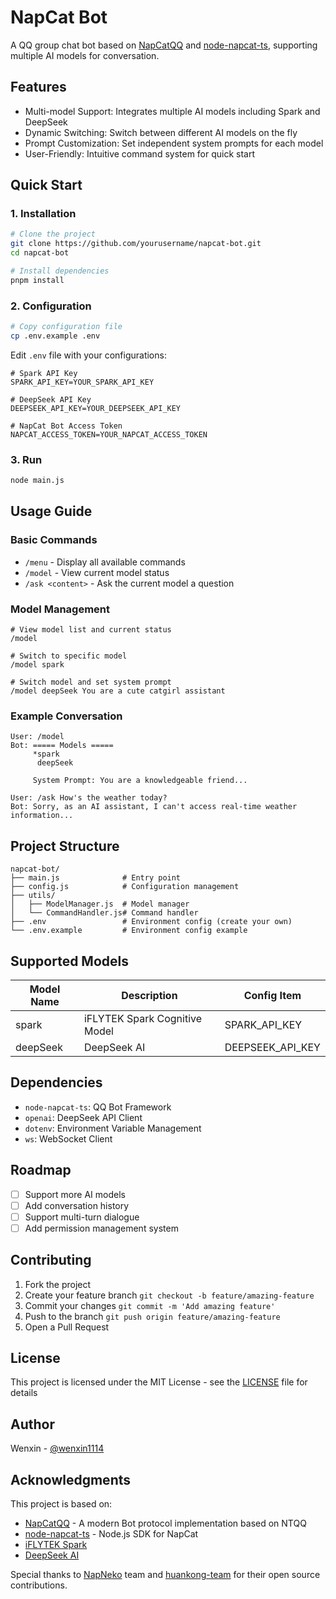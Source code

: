# NapCat Bot

A QQ group chat bot based on [NapCatQQ](https://github.com/NapNeko/NapCatQQ) and [node-napcat-ts](https://github.com/huankong-team/node-napcat-ts), supporting multiple AI models for conversation.

## Features

- Multi-model Support: Integrates multiple AI models including Spark and DeepSeek
- Dynamic Switching: Switch between different AI models on the fly
- Prompt Customization: Set independent system prompts for each model
- User-Friendly: Intuitive command system for quick start

## Quick Start

### 1. Installation
```bash
# Clone the project
git clone https://github.com/yourusername/napcat-bot.git
cd napcat-bot

# Install dependencies
pnpm install
```

### 2. Configuration
```bash
# Copy configuration file
cp .env.example .env
```

Edit `.env` file with your configurations:
```env
# Spark API Key
SPARK_API_KEY=YOUR_SPARK_API_KEY

# DeepSeek API Key
DEEPSEEK_API_KEY=YOUR_DEEPSEEK_API_KEY

# NapCat Bot Access Token
NAPCAT_ACCESS_TOKEN=YOUR_NAPCAT_ACCESS_TOKEN
```

### 3. Run
```bash
node main.js
```

## Usage Guide

### Basic Commands
- `/menu` - Display all available commands
- `/model` - View current model status
- `/ask <content>` - Ask the current model a question

### Model Management
```
# View model list and current status
/model

# Switch to specific model
/model spark

# Switch model and set system prompt
/model deepSeek You are a cute catgirl assistant
```

### Example Conversation
```
User: /model
Bot: ===== Models =====
     *spark
      deepSeek
      
     System Prompt: You are a knowledgeable friend...

User: /ask How's the weather today?
Bot: Sorry, as an AI assistant, I can't access real-time weather information...
```

## Project Structure
```
napcat-bot/
├── main.js              # Entry point
├── config.js            # Configuration management
├── utils/
│   ├── ModelManager.js  # Model manager
│   └── CommandHandler.js# Command handler
├── .env                 # Environment config (create your own)
└── .env.example         # Environment config example
```

## Supported Models

| Model Name | Description | Config Item |
|------------|-------------|-------------|
| spark | iFLYTEK Spark Cognitive Model | SPARK_API_KEY |
| deepSeek | DeepSeek AI | DEEPSEEK_API_KEY |

## Dependencies

- `node-napcat-ts`: QQ Bot Framework
- `openai`: DeepSeek API Client
- `dotenv`: Environment Variable Management
- `ws`: WebSocket Client

## Roadmap

- [ ] Support more AI models
- [ ] Add conversation history
- [ ] Support multi-turn dialogue
- [ ] Add permission management system

## Contributing

1. Fork the project
2. Create your feature branch `git checkout -b feature/amazing-feature`
3. Commit your changes `git commit -m 'Add amazing feature'`
4. Push to the branch `git push origin feature/amazing-feature`
5. Open a Pull Request

## License

This project is licensed under the MIT License - see the [LICENSE](../LICENSE) file for details

## Author

Wenxin - [@wenxin1114](https://github.com/wenxin1114)

## Acknowledgments

This project is based on:

- [NapCatQQ](https://github.com/NapNeko/NapCatQQ) - A modern Bot protocol implementation based on NTQQ
- [node-napcat-ts](https://github.com/huankong-team/node-napcat-ts) - Node.js SDK for NapCat
- [iFLYTEK Spark](https://xinghuo.xfyun.cn/)
- [DeepSeek AI](https://deepseek.com/)

Special thanks to [NapNeko](https://github.com/NapNeko) team and [huankong-team](https://github.com/huankong-team) for their open source contributions. 